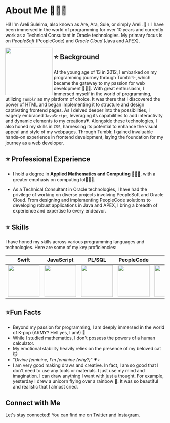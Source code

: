 # About Me 👩🏻‍💻

Hi! I'm Areli Suleima, also known as Are, Ara, Sule, or simply Areli. 🐸♀️ I have been immersed in the world of programming for over 10 years and currently work as a Technical Consultant in Oracle technologies. My primary focus is on *PeopleSoft* (PeopleCode)  and *Oracle Cloud* (Java and APEX).

<img align="left" src= "https://github.com/arelisuleima/arelisuleima/assets/72313215/d955880d-e649-4c7f-b8c4-d7f7a36b0235" width="150" height="150" />


## ⭐ Background
At the young age of 13 in 2012, I embarked on my programming journey through Tumblr✨, which became the gateway to my passion for web development 👩🏻‍💻. With great enthusiasm, I immersed myself in the world of programming, utilizing `Tumblr` as my platform of choice. It was there that I discovered the power of HTML and began implementing it to structure and design captivating frontend pages. As I delved deeper into the possibilities, I eagerly embraced `JavaScript`, leveraging its capabilities to add interactivity and dynamic elements to my creations💗. Alongside these technologies, I also honed my skills in `CSS`, harnessing its potential to enhance the visual appeal and style of my webpages. Through Tumblr, I gained invaluable hands-on experience in frontend development, laying the foundation for my journey as a web developer. 

##  ⭐ Professional Experience
- I hold a degree in **Applied Mathematics and Computing** 👩🏻‍🎓, with a greater emphasis on computing lol👩🏻‍🏫.

- As a Technical Consultant in Oracle technologies, I have had the privilege of working on diverse projects involving PeopleSoft and Oracle Cloud. From designing and implementing PeopleCode solutions to developing robust applications in Java and APEX, I bring a breadth of experience and expertise to every endeavor.


##  ⭐ Skills
I have honed my skills across various programming languages and technologies. Here are some of my key proficiencies:



|Swift |JavaScript | PL/SQL | PeopleCode| Java | 
|------|-----------|--------|------------|-----|
|<img src="https://cdn-icons-png.flaticon.com/512/919/919833.png" width="100" height="100" />|<img src="https://upload.wikimedia.org/wikipedia/commons/6/6a/JavaScript-logo.png" width="100" height="100" />|<img src="https://upload.wikimedia.org/wikipedia/en/thumb/6/68/Oracle_SQL_Developer_logo.svg/800px-Oracle_SQL_Developer_logo.svg.png" width="100" height="100" />|<img src= "https://github.com/arelisuleima/arelisuleima/assets/72313215/4575d3a9-43ad-4326-a345-3cbbe20df1f5" width="100" height="100" />|<img src = "https://1000logos.net/wp-content/uploads/2020/09/Java-Emblem.jpg" width="100" height="100" />|


## ⭐Fun Facts
- Beyond my passion for programming, I am deeply immersed in the world of K-pop (ARMY? Hell yes, I am!) 💜
- While I studied mathematics, I don't possess the powers of a human calculator.
- My emotional stability heavily relies on the presence of my beloved cat 🐱
- "*Divine feminine, I'm feminine (why?)*" 💗♀️
- I am very good making draws and creative. In fact, I am so good that I don't need to use any tools or materials. I just use my mind and imagination. I can draw anything I want with just a thought. For example, yesterday I drew a unicorn flying over a rainbow 🦄. It was so beautiful and realistic that I almost cried.

## Connect with Me
Let's stay connected! You can find me on [Twitter](https://twitter.com/arelisuleima) and [Instagram](https://instagram.com/arelisuleima).

